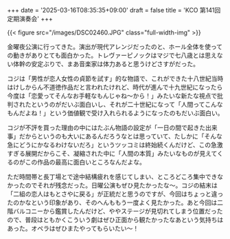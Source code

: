 +++
date = '2025-03-16T08:35:35+09:00'
draft = false
title = 'KCO 第141回定期演奏会'
+++

{{< figure src="/images/DSC02460.JPG" class="full-width-img" >}}

金曜夜公演に行ってきた。演出が現代アレンジだったのと、ホール全体を使っての動きがありとても面白かった。トレヴァーピノックはマジで七八歳とは思えない体幹の安定ぶりで、まあ音楽家は体力あると思うけどさすがだった。

コジは「男性が恋人女性の貞節を試す」的な物語で、これができた十八世紀当時はけしからん不道徳作品だと言われたけれど、時代が進んで十九世紀になったら今度は「恋愛ってそんなお手軽なもんじゃね〜から！」みたいな新たな視点で批判されたというのがだいぶ面白いし、それが二十世紀になって「人間ってこんなもんだよね！」という価値観で受け入れられるようになったのもだいぶ面白い。

コジが不評を買った理由の中にはたぶん物語の設定が「一日の間で起きた出来事」だからというのも大いにあるんだろうなとは思っていて、たしかに「そんな急にどうにかなるわけないだろ」というツッコミは終始続くんだけど、この急激すぎる展開だからこそ、凝縮された中に「人間の本質」みたいなものが見えてくるのがこの作品の最高に面白いところなんだよな。

ただ時間帯と長丁場とで途中結構疲れを感じてしまい、ところどころ集中できなかったのでそれが残念だった。日曜公演もぜひ見たかったな〜。コジの結末は「二組の恋人はもとさやに戻る」が正統だと思うのですが、今回はちょっと違ったのかなという印象があり、そのへんももう一度よく見たかった。あと今回は二階バルコニーから鑑賞したんだけど、ややステージが見切れてしまう位置だったので、普段はともかくこういう劇はぜひ正面から観たかったなあという気持ちはあった。オペラはぜひまたやってもらいたい〜！
